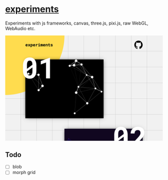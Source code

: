 # [experiments](https://nextgtrgod.github.io/experiments/)

Experiments with js frameworks, canvas, three.js, pixi.js, raw WebGL, WebAudio etc.

<a href="https://nextgtrgod.github.io/experiments/" target="_blank">
	<img src="/screenshot.jpg?raw=true">
</a>

## Todo
- [ ] blob
- [ ] morph grid